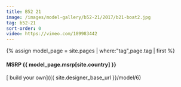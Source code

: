 ```yaml
---
title: B52 21
image: /images/model-gallery/b52-21/2017/b21-boat2.jpg
tag: b52-21
sort-order: 0
video: https://vimeo.com/189983442
---
```

{% assign model_page = site.pages | where:"tag",page.tag | first %}
#### MSRP {{ model_page.msrp[site.country] }} ####

[ build your own]({{ site.designer_base_url }}/model/6)

